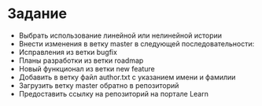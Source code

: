 Задание
=======
- Выбрать использование линейной или нелинейной истории
- Внести изменения в ветку master в следующей последовательности:
- Исправления из ветки bugfix
- Планы разработки из ветки roadmap
- Новый функционал из ветки new feature
- Добавить в ветку файл author.txt с указанием имени и фамилии
- Загрузить ветку master обратно в репозиторий
- Предоставить ссылку на репозиторий на портале Learn
